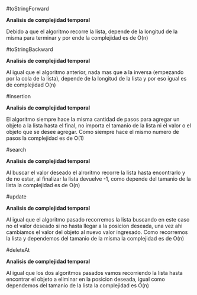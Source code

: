 #toStringForward

**Analisis de complejidad temporal**

Debido a que el algoritmo recorre la lista, depende de la longitud de la misma para terminar y por ende la complejidad es de O(n)

#toStringBackward

**Analisis de complejidad temporal**

Al igual que el algoritmo anterior, nada mas que a la inversa (empezando por la cola de la lista), depende de la longitud de la lista y por eso igual es de complejidad O(n)

#insertion

**Analisis de complejidad temporal**

El algoritmo siempre hace la misma cantidad de pasos para agregar un objeto a la lista hasta el final, no importa el tamanio de la lista ni el valor o el objeto que se desee agregar. Como siempre hace el mismo numero de pasos la complejidad es de O(1)

#search

**Analisis de complejidad temporal**

Al buscar el valor deseado el alroritmo recorre la lista hasta encontrarlo y de no estar, al finalizar la lista devuelve -1, como depende del tamanio de la lista la complejidad es de O(n)

#update

**Analisis de complejidad temporal**

Al igual que el algoritmo pasado recorremos la lista buscando en este caso no el valor deseado si no hasta llegar a la posicion deseada, una vez ahi cambiamos el valor del objeto al nuevo valor ingresado. Como recorremos la lista y dependemos del tamanio de la misma la complejidad es de O(n)

#deleteAt

**Analisis de complejidad temporal**

Al igual que los dos algoritmos pasados vamos recorriendo la lista hasta encontrar el objeto a eliminar en la posicion deseada, igual como dependemos del tamanio de la lista la complejidad es O(n)